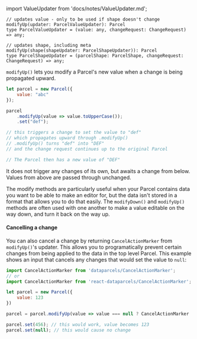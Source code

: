 import ValueUpdater from 'docs/notes/ValueUpdater.md';

```flow
// updates value - only to be used if shape doesn't change
modifyUp(updater: ParcelValueUpdater): Parcel
type ParcelValueUpdater = (value: any, changeRequest: ChangeRequest) => any;

// updates shape, including meta
modifyUp(shape(shapeUpdater: ParcelShapeUpdater)): Parcel
type ParcelShapeUpdater = (parcelShape: ParcelShape, changeRequest: ChangeRequest) => any;
```

`modifyUp()` lets you modify a Parcel's new value when a change is being propagated upward.

```js
let parcel = new Parcel({
    value: "abc"
});

parcel
    .modifyUp(value => value.toUpperCase());
    .set("def");

// this triggers a change to set the value to "def"
// which propagates upward through .modifyUp()
// .modifyUp() turns "def" into "DEF"
// and the change request continues up to the original Parcel

// The Parcel then has a new value of "DEF"
```

It does not trigger any changes of its own, but awaits a change from below. Values from above are passed through unchanged.

The modify methods are particularly useful when your Parcel contains data you want to be able to make an editor for, but the data isn't stored in a format that allows you to do that easily. The `modifyDown()` and `modifyUp()` methods are often used with one another to make a value editable on the way down, and turn it back on the way up.

#### Cancelling a change

You can also cancel a change by returning `CancelActionMarker` from `modifyUp()`'s updater. This allows you to programatically prevent certain changes from being applied to the data in the top level Parcel. This example shows an input that cancels any changes that would set the value to `null`:

```js
import CancelActionMarker from 'dataparcels/CancelActionMarker';
// or
import CancelActionMarker from 'react-dataparcels/CancelActionMarker';

let parcel = new Parcel({
    value: 123
})

parcel = parcel.modifyUp(value => value === null ? CancelActionMarker : value);

parcel.set(456); // this would work, value becomes 123
parcel.set(null); // this would cause no change

```

<ValueUpdater />
